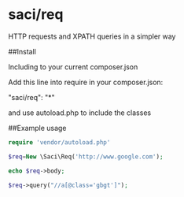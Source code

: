 # saci/req
HTTP requests and XPATH queries in a simpler way


##Install

Including to your current composer.json

Add this line into require in your composer.json:

"saci/req": "*"

and use autoload.php to include the classes


##Example usage
```php
require 'vendor/autoload.php'

$req=New \Saci\Req('http://www.google.com');

echo $req->body;

$req->query("//a[@class='gbgt']");
```
